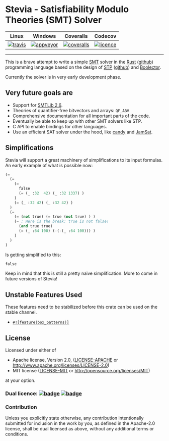 # Stevia - Satisfiability Modulo Theories (SMT) Solver

|       Linux       |       Windows       |      Coveralls       |      Codecov       |
|:-----------------:|:-------------------:|:--------------------:|:------------------:|
| [![travis][0]][1] | [![appveyor][2]][3] | [![coveralls][4]][5] | [![licence][6]][7] |

---

This is a brave attempt to write a simple [SMT][smt-wiki] solver in the [Rust][rust-home] ([github][rust-repo]) programming language based on the design of [STP][stp-home] ([github][stp-repo]) and [Boolector][boolector-home].

Currently the solver is in very early development phase.

## Very future goals are

- Support for [SMTLib 2.6][smtlib-home].
- Theories of quantifier-free bitvectors and arrays: `QF_ABV`
- Comprehensive documentation for all important parts of the code.
- Eventually be able to keep up with other SMT solvers like STP.
- C API to enable bindings for other languages.
- Use an efficient SAT solver under the hood, like [candy][candy-repo] and [JamSat][jamsat-repo].

## Simplifications

Stevia will support a great machinery of simplifications to its input formulas.
An early example of what is possible now:

```lisp
(=
  (=
    (=
      false
      (= (_ :32  42) (_ :32 1337) )
    )
    (= (_ :32 42) (_ :32 42) )
  )
  (=
    (= (not true) (= true (not true) ) )
    (= ; Here is the break: true is not false!
      (and true true)
      (= (_ :64 100) (-(-(_ :64 100))) )
    )
  )
)
```

Is getting simplified to this:

```lisp
false
```

Keep in mind that this is still a pretty naive simplification. More to come in future versions of Stevia!

## Unstable Features Used

These features need to be stabilized before this crate can be used on the stable channel.

- [`#![feature(box_patterns)]`][unstable-box-patterns]

## License

Licensed under either of

 * Apache license, Version 2.0, ([LICENSE-APACHE](LICENSE-APACHE) or http://www.apache.org/licenses/LICENSE-2.0)
 * MIT license ([LICENSE-MIT](LICENSE-MIT) or http://opensource.org/licenses/MIT)

at your option.

### Dual licence: [![badge][license-mit-badge]](LICENSE-MIT) [![badge][license-apache-badge]](LICENSE-APACHE)

### Contribution

Unless you explicitly state otherwise, any contribution intentionally submitted
for inclusion in the work by you, as defined in the Apache-2.0 license, shall be dual licensed as above, without any
additional terms or conditions.



[0]: https://travis-ci.org/Robbepop/stevia.svg?branch=master
[1]: https://travis-ci.org/Robbepop/stevia

[2]: https://ci.appveyor.com/api/projects/status/16fc9l6rtroo4xqd?svg=true
[3]: https://ci.appveyor.com/project/Robbepop/stevia/branch/master

[4]: https://coveralls.io/repos/github/Robbepop/stevia/badge.svg?branch=master
[5]: https://coveralls.io/github/Robbepop/stevia?branch=master

[6]: https://codecov.io/gh/Robbepop/stevia/branch/master/graph/badge.svg
[7]: https://codecov.io/gh/Robbepop/stevia/branch/master

[license-mit-badge]: https://img.shields.io/badge/license-MIT-blue.svg
[license-apache-badge]: https://img.shields.io/badge/license-APACHE-orange.svg

[smt-wiki]: https://en.wikipedia.org/wiki/Satisfiability_modulo_theories
[rust-home]: https://www.rust-lang.org/
[rust-repo]: https://github.com/rust-lang/rust
[stp-home]: http://stp.github.io/
[stp-repo]: https://github.com/stp/stp
[boolector-home]: http://fmv.jku.at/boolector/
[smtlib-home]: http://smtlib.cs.uiowa.edu/index.shtml
[candy-repo]: https://github.com/Udopia/candy-kingdom
[jamsat-repo]: https://github.com/fkutzner/JamSAT

[unstable-box-patterns]: https://github.com/rust-lang/rust/issues/29641
